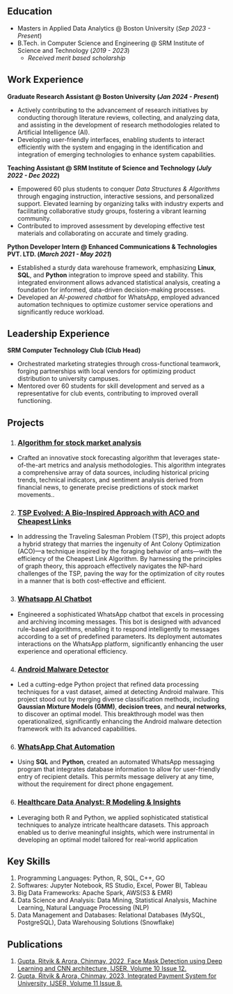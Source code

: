 ## Education
- Masters in Applied Data Analytics @ Boston University (_Sep 2023 - Present_)
- B.Tech. in Computer Science and Engineering @ SRM Institute of Science and Technology (_2019 - 2023_)
  - *Received merit based scholarship* 

## Work Experience
**Graduate Research Assistant @ Boston University (_Jan 2024 - Present_)**
- Actively contributing to the advancement of research initiatives by conducting thorough literature reviews, collecting, and analyzing data, and assisting in the development of research methodologies related to Artificial Intelligence (AI).
- Developing user-friendly interfaces, enabling students to interact efficiently with the system and engaging in the identification and integration of emerging technologies to enhance system capabilities.

**Teaching Assistant @ SRM Institute of Science and Technology (_July 2022 - Dec 2022_)**
- Empowered 60 plus students to conquer *Data Structures & Algorithms* through engaging instruction, interactive sessions, and personalized support. Elevated learning by organizing talks with industry experts and facilitating collaborative study groups, fostering a vibrant learning community.
- Contributed to improved assessment by developing effective test materials and collaborating on accurate and timely grading.

**Python Developer Intern @ Enhanced Communications & Technologies PVT. LTD. (_March 2021 - May 2021_)**
- Established a sturdy data warehouse framework, emphasizing **Linux**, **SQL**, and **Python** integration to improve speed and stability. This integrated environment allows advanced statistical analysis, creating a foundation for informed, data-driven decision-making processes.
- Developed an *AI-powered chatbot* for WhatsApp, employed advanced automation techniques to optimize customer service operations and significantly reduce workload.

## Leadership Experience
**SRM Computer Technology Club (Club Head)**
- Orchestrated marketing strategies through cross-functional teamwork, forging partnerships with local vendors for optimizing product distribution to university campuses.
- Mentored over 60 students for skill development and served as a representative for club events, contributing to improved overall functioning.

## Projects
1. ### [Algorithm for stock market analysis](https://github.com/01ritvik/Stock-trading-algorithm)
- Crafted an innovative stock forecasting algorithm that leverages state-of-the-art metrics and analysis methodologies. This algorithm integrates a comprehensive array of data sources, including historical pricing trends, technical indicators, and sentiment analysis derived from financial news, to generate precise predictions of stock market movements..

2. ### [TSP Evolved: A Bio-Inspired Approach with ACO and Cheapest Links](https://github.com/01ritvik/TSP-evolved)
- In addressing the Traveling Salesman Problem (TSP), this project adopts a hybrid strategy that marries the ingenuity of Ant Colony Optimization (ACO)—a technique inspired by the foraging behavior of ants—with the efficiency of the Cheapest Link Algorithm. By harnessing the principles of graph theory, this approach effectively navigates the NP-hard challenges of the TSP, paving the way for the optimization of city routes in a manner that is both cost-effective and efficient.

3. ### [Whatsapp AI Chatbot](https://github.com/01ritvik/whatsapp-chatbox)
- Engineered a sophisticated WhatsApp chatbot that excels in processing and archiving incoming messages. This bot is designed with advanced rule-based algorithms, enabling it to respond intelligently to messages according to a set of predefined parameters. Its deployment automates interactions on the WhatsApp platform, significantly enhancing the user experience and operational efficiency.

4. ### [Android Malware Detector](https://github.com/01ritvik/Android-Malware-Detector-)
-  Led a cutting-edge Python project that refined data processing techniques for a vast dataset, aimed at detecting Android malware. This project stood out by merging diverse classification methods, including **Gaussian Mixture Models (GMM)**, **decision trees**, and **neural networks**, to discover an optimal model. This breakthrough model was then operationalized, significantly enhancing the Android malware detection framework with its advanced capabilities.

6. ### [WhatsApp Chat Automation](https://github.com/01ritvik/whatsapp-automation)
- Using **SQL** and **Python**, created an automated WhatsApp messaging program that integrates database information to allow for user-friendly entry of recipient details. This permits message delivery at any time, without the requirement for direct phone engagement.

6. ### [Healthcare Data Analyst: R Modeling & Insights](https://github.com/01ritvik/Health-care-analysis)
- Leveraging both R and Python, we applied sophisticated statistical techniques to analyze intricate healthcare datasets. This approach enabled us to derive meaningful insights, which were instrumental in developing an optimal model tailored for real-world application

## Key Skills
1. Programming Languages: Python, R, SQL, C++, GO
2. Softwares: Jupyter Notebook, RS Studio, Excel, Power BI, Tableau
3. Big Data Frameworks: Apache Spark, AWS(S3 & EMR)
4. Data Science and Analysis: Data Mining, Statistical Analysis, Machine Learning, Natural Language Processing (NLP)
5. Data Management and Databases: Relational Databases (MySQL, PostgreSQL), Data Warehousing Solutions (Snowflake)


## Publications
1. [Gupta, Ritvik & Arora, Chinmay, 2022, Face Mask Detection using Deep Learning and CNN architecture, IJSER, Volume 10 Issue 12.](https://www.ijser.in/archives/v10i12/SE221206135738.pdf)
2. [Gupta, Ritvik & Arora, Chinmay, 2023, Integrated Payment System for University, IJSER, Volume 11 Issue 8.](Https://www.ijser.in/archives/v11i8/SE23822002659.pdf)


